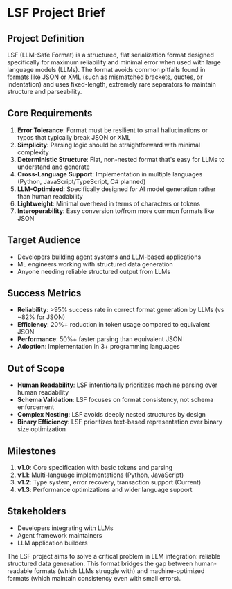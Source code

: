 # LSF Project Brief

## Project Definition
LSF (LLM-Safe Format) is a structured, flat serialization format designed specifically for maximum reliability and minimal error when used with large language models (LLMs). The format avoids common pitfalls found in formats like JSON or XML (such as mismatched brackets, quotes, or indentation) and uses fixed-length, extremely rare separators to maintain structure and parseability.

## Core Requirements

1. **Error Tolerance**: Format must be resilient to small hallucinations or typos that typically break JSON or XML
2. **Simplicity**: Parsing logic should be straightforward with minimal complexity
3. **Deterministic Structure**: Flat, non-nested format that's easy for LLMs to understand and generate
4. **Cross-Language Support**: Implementation in multiple languages (Python, JavaScript/TypeScript, C# planned)
5. **LLM-Optimized**: Specifically designed for AI model generation rather than human readability
6. **Lightweight**: Minimal overhead in terms of characters or tokens
7. **Interoperability**: Easy conversion to/from more common formats like JSON

## Target Audience
- Developers building agent systems and LLM-based applications
- ML engineers working with structured data generation
- Anyone needing reliable structured output from LLMs

## Success Metrics
- **Reliability**: >95% success rate in correct format generation by LLMs (vs ~82% for JSON)
- **Efficiency**: 20%+ reduction in token usage compared to equivalent JSON
- **Performance**: 50%+ faster parsing than equivalent JSON
- **Adoption**: Implementation in 3+ programming languages

## Out of Scope
- **Human Readability**: LSF intentionally prioritizes machine parsing over human readability
- **Schema Validation**: LSF focuses on format consistency, not schema enforcement
- **Complex Nesting**: LSF avoids deeply nested structures by design
- **Binary Efficiency**: LSF prioritizes text-based representation over binary size optimization

## Milestones
1. **v1.0**: Core specification with basic tokens and parsing
2. **v1.1**: Multi-language implementations (Python, JavaScript)
3. **v1.2**: Type system, error recovery, transaction support (Current)
4. **v1.3**: Performance optimizations and wider language support

## Stakeholders
- Developers integrating with LLMs
- Agent framework maintainers
- LLM application builders

The LSF project aims to solve a critical problem in LLM integration: reliable structured data generation. This format bridges the gap between human-readable formats (which LLMs struggle with) and machine-optimized formats (which maintain consistency even with small errors). 